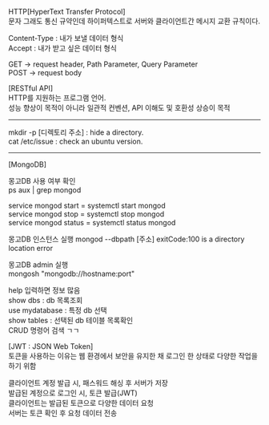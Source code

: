 HTTP[HyperText Transfer Protocol]  
문자 그래도 통신 규약인데 하이퍼텍스트로 서버와 클라이언트간 메시지 교환 규칙이다.  

Content-Type : 내가 보낼 데이터 형식  
Accept : 내가 받고 싶은 데이터 형식  

GET -> request header, Path Parameter, Query Parameter  
POST -> request body  


[RESTful API]  
HTTP를 지원하는 프로그램 언어.  
성능 향상이 목적이 아니라 일관적 컨벤션, API 이해도 및 호환성 상승이 목적  

***
mkdir -p [디렉토리 주소]  : hide a directory.  
cat /etc/issue : check an ubuntu version.  
***

[MongoDB]  

몽고DB 사용 여부 확인  
ps aux | grep mongod  

service mongod start   = systemctl start mongod  
service mongod stop    = systemctl stop mongod  
service mongod status  = systemctl status mongod  

몽고DB 인스턴스 실행
mongod --dbpath [주소]
exitCode:100 is a directory location error  

몽고DB admin 실행  
mongosh "mongodb://hostname:port"  

help 입력하면 정보 많음  
show dbs : db 목록조회  
use mydatabase : 특정 db 선택  
show tables : 선택된 db 테이블 목록확인  
CRUD 명령어 검색 ㄱㄱ  


[JWT : JSON Web Token]  
토큰을 사용하는 이유는 웹 환경에서 보안을 유지한 채 로그인 한 상태로 다양한 작업을 하기 위함  

클라이언트 계정 발급 시, 패스워드 해싱 후 서버가 저장  
발급된 계정으로 로그인 시, 토큰 발급(JWT)  
클라이언트는 발급된 토큰으로 다양한 데이터 요청  
서버는 토큰 확인 후 요청 데이터 전송  

